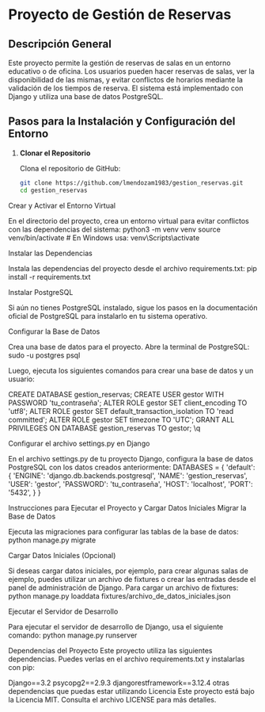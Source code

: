 # Proyecto de Gestión de Reservas

## Descripción General

Este proyecto permite la gestión de reservas de salas en un entorno educativo o de oficina. Los usuarios pueden hacer reservas de salas, ver la disponibilidad de las mismas, y evitar conflictos de horarios mediante la validación de los tiempos de reserva. El sistema está implementado con Django y utiliza una base de datos PostgreSQL.

## Pasos para la Instalación y Configuración del Entorno

1. **Clonar el Repositorio**

   Clona el repositorio de GitHub:

   ```bash
   git clone https://github.com/lmendozam1983/gestion_reservas.git
   cd gestion_reservas

Crear y Activar el Entorno Virtual

En el directorio del proyecto, crea un entorno virtual para evitar conflictos con las dependencias del sistema:
python3 -m venv venv
source venv/bin/activate  # En Windows usa: venv\Scripts\activate

Instalar las Dependencias

Instala las dependencias del proyecto desde el archivo requirements.txt:
pip install -r requirements.txt

Instalar PostgreSQL

Si aún no tienes PostgreSQL instalado, sigue los pasos en la documentación oficial de PostgreSQL para instalarlo en tu sistema operativo.

Configurar la Base de Datos

Crea una base de datos para el proyecto. Abre la terminal de PostgreSQL:
sudo -u postgres psql

Luego, ejecuta los siguientes comandos para crear una base de datos y un usuario:

CREATE DATABASE gestion_reservas;
CREATE USER gestor WITH PASSWORD 'tu_contraseña';
ALTER ROLE gestor SET client_encoding TO 'utf8';
ALTER ROLE gestor SET default_transaction_isolation TO 'read committed';
ALTER ROLE gestor SET timezone TO 'UTC';
GRANT ALL PRIVILEGES ON DATABASE gestion_reservas TO gestor;
\q

Configurar el archivo settings.py en Django

En el archivo settings.py de tu proyecto Django, configura la base de datos PostgreSQL con los datos creados anteriormente:
DATABASES = {
    'default': {
        'ENGINE': 'django.db.backends.postgresql',
        'NAME': 'gestion_reservas',
        'USER': 'gestor',
        'PASSWORD': 'tu_contraseña',
        'HOST': 'localhost',
        'PORT': '5432',
    }
}

Instrucciones para Ejecutar el Proyecto y Cargar Datos Iniciales
Migrar la Base de Datos

Ejecuta las migraciones para configurar las tablas de la base de datos:
python manage.py migrate

Cargar Datos Iniciales (Opcional)

Si deseas cargar datos iniciales, por ejemplo, para crear algunas salas de ejemplo, puedes utilizar un archivo de fixtures o crear las entradas desde el panel de administración de Django. Para cargar un archivo de fixtures:
python manage.py loaddata fixtures/archivo_de_datos_iniciales.json

Ejecutar el Servidor de Desarrollo

Para ejecutar el servidor de desarrollo de Django, usa el siguiente comando:
python manage.py runserver

Dependencias del Proyecto
Este proyecto utiliza las siguientes dependencias. Puedes verlas en el archivo requirements.txt y instalarlas con pip:

Django==3.2
psycopg2==2.9.3
djangorestframework==3.12.4
otras dependencias que puedas estar utilizando
Licencia
Este proyecto está bajo la Licencia MIT. Consulta el archivo LICENSE para más detalles.


